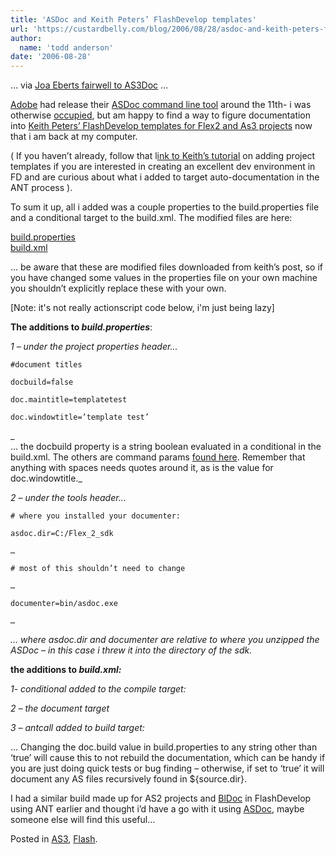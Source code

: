 ```yaml
---
title: 'ASDoc and Keith Peters’ FlashDevelop templates'
url: 'https://custardbelly.com/blog/2006/08/28/asdoc-and-keith-peters-flashdevelop-templates/'
author:
  name: 'todd anderson'
date: '2006-08-28'
---
```


… via [Joa Eberts fairwell to AS3Doc](http://blog.je2050.de/?p=80) …

[Adobe](http://www.adobe.com/) had release their [ASDoc command line tool](http://labs.adobe.com/wiki/index.php/ASDoc) around the 11th- i was otherwise [occupied](https://custardbelly.com/blog/?p=54), but am happy to find a way to figure documentation into [Keith Peters’ FlashDevelop templates for Flex2 and As3 projects](http://www.bit-101.com/blog/?p=849) now that i am back at my computer.

( If you haven’t already, follow that l[ink to Keith’s tutorial](http://www.bit-101.com/blog/?p=849) on adding project templates if you are interested in creating an excellent dev environment in FD and are curious about what i added to target auto-documentation in the ANT process ). 

To sum it up, all i added was a couple properties to the build.properties file and a conditional target to the build.xml. The modified files are here:

[build.properties](https://custardbelly.com/downloads/fd/build.properties)  
[build.xml](https://custardbelly.com/downloads/fd/build.xml)

… be aware that these are modified files downloaded from keith’s post, so if you have changed some values in the properties file on your own machine you shouldn’t explicitly replace these with your own.

[Note: it's not really actionscript code below, i'm just being lazy]

**The additions to _build.properties_**:

_1 – under the project properties header…_  

    
    #document titles  
    
    docbuild=false  
    
    doc.maintitle=templatetest  
    
    doc.windowtitle=’template test’

  
_  
… the docbuild property is a string boolean evaluated in a conditional in the build.xml. The others are command params [found here](http://labs.adobe.com/wiki/index.php/ASDoc:Using_ASDoc). Remember that anything with spaces needs quotes around it, as is the value for doc.windowtitle._

_2 – under the tools header…_  

    
    # where you installed your documenter:  
    
    asdoc.dir=C:/Flex_2_sdk  
    
    …  
    
    # most of this shouldn’t need to change  
    
    …  
    
    documenter=bin/asdoc.exe  
    
    …  
    
    

_… where asdoc.dir and documenter are relative to where you unzipped the ASDoc – in this case i threw it into the directory of the sdk._

**the additions to _build.xml:_**

_1- conditional added to the compile target:_  

    
      
    
      
    
      
    
    

  
_2 – the document target_  

    
      
    
    	  
    
                  
    
               
    
      
    
    

  
_3 – antcall added to build target:_  


… Changing the doc.build value in build.properties to any string other than ‘true’ will cause this to not rebuild the documentation, which can be handy if you are just doing quick tests or bug finding – otherwise, if set to ‘true’ it will document any AS files recursively found in ${source.dir}.

I had a similar build made up for AS2 projects and [BlDoc](http://www.blinex.com/index.cfm?view=bldoc&nav_view=products) in FlashDevelop using ANT earlier and thought i’d have a go with it using [ASDoc](http://labs.adobe.com/wiki/index.php/ASDoc), maybe someone else will find this useful…

Posted in [AS3](https://custardbelly.com/blog/category/as3/), [Flash](https://custardbelly.com/blog/category/flash/).

